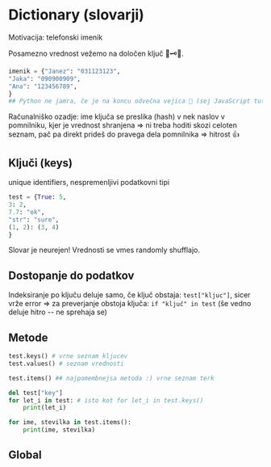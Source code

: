 # Dictionary (slovarji)
Motivacija: telefonski imenik

Posamezno vrednost vežemo na določen ključ 🔑🗝🔧.

```py
imenik = {"Janez": "031123123",
"Jaka": "090900909",
"Ana": "123456789",
}
## Python ne jamra, če je na koncu odvečna vejica 🙌 (sej JavaScript tut ne :))
```

Računalniško ozadje: ime ključa se preslika (hash) v nek naslov v pomnilniku, kjer je vrednost shranjena => ni treba hoditi skozi celoten seznam, pač pa direkt prideš do pravega dela pomnilnika => hitrost 👍

## Ključi (keys)
unique identifiers, nespremenljivi podatkovni tipi
```py
test = {True: 5, 
3: 2, 
7.7: "ok", 
"str": "sure", 
(1, 2): (3, 4)
}
```

Slovar je neurejen! Vrednosti se vmes randomly shufflajo.

## Dostopanje do podatkov
Indeksiranje po ključu deluje samo, če ključ obstaja: `test["kljuc"]`, sicer vrže error => za preverjanje obstoja ključa: `if "ključ" in test` (še vedno deluje hitro -- ne sprehaja se)  

## Metode
```py
test.keys() # vrne seznam kljucev
test.values() # seznam vrednosti

test.items() ## najpomembnejsa metoda :) vrne seznam terk

del test["key"]
for let_i in test: # isto kot for let_i in test.keys()
    print(let_i) 

for ime, stevilka in test.items():
    print(ime, stevilka)
```

## Global